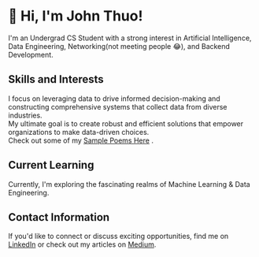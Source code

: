 # 👋 Hi, I'm John Thuo!

I'm an Undergrad CS Student with a strong interest in Artificial Intelligence, Data Engineering, Networking(not meeting people 😂), and Backend Development. 

## Skills and Interests
I focus on leveraging data to drive informed decision-making and constructing comprehensive systems that collect data from diverse industries.<br />
My ultimate goal is to create robust and efficient solutions that empower organizations to make data-driven choices.<br />
Check out some of my [Sample Poems Here](https://docs.google.com/document/d/1bRqZ1JcTLCGPZ8mE2kqWHdNUo0ufcitm7OVfddiicYA/edit?usp=sharing) .

## Current Learning
Currently, I'm exploring the fascinating realms of Machine Learning & Data Engineering. 

## Contact Information
If you'd like to connect or discuss exciting opportunities, find me on [LinkedIn](https://www.linkedin.com/in/john-thuo-427210aa/) or check out my articles on [Medium](https://medium.com/@johnthuo).





